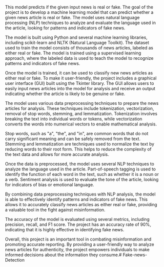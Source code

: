 This model predicts if the given input news is real or fake. The goal of the project is to develop a machine learning model that can predict whether a given news article is real or fake. The model uses natural language processing (NLP) techniques to analyze and evaluate the language used in the article, looking for patterns and indicators of fake news.

The model is built using Python and several machine learning libraries, including scikit-learn and NLTK (Natural Language Toolkit). The dataset used to train the model consists of thousands of news articles, labeled as either real or fake. The model is trained using a supervised learning approach, where the labeled data is used to teach the model to recognize patterns and indicators of fake news.

Once the model is trained, it can be used to classify new news articles as either real or fake. To make it user-friendly, the project includes a graphical user interface (GUI) built using the Tkinter library. The GUI allows users to easily input news articles into the model for analysis and receive an output indicating whether the article is likely to be genuine or fake.

The model uses various data preprocessing techniques to prepare the news articles for analysis. These techniques include tokenization, vectorization, removal of stop words, stemming, and lemmatization. Tokenization involves breaking the text into individual words or tokens, while vectorization converts the words into numerical vectors to enable mathematical analysis.

Stop words, such as "a", "the", and "in", are common words that do not carry significant meaning and can be safely removed from the text. Stemming and lemmatization are techniques used to normalize the text by reducing words to their root form. This helps to reduce the complexity of the text data and allows for more accurate analysis.

Once the data is preprocessed, the model uses several NLP techniques to analyze the language used in the article. Part-of-speech tagging is used to identify the function of each word in the text, such as whether it is a noun or a verb. Sentiment analysis is used to evaluate the tone of the article, looking for indicators of bias or emotional language.

By combining data preprocessing techniques with NLP analysis, the model is able to effectively identify patterns and indicators of fake news. This allows it to accurately classify news articles as either real or fake, providing a valuable tool in the fight against misinformation.

The accuracy of the model is evaluated using several metrics, including precision, recall, and F1 score. The project has an accuracy rate of 90%, indicating that it is highly effective in identifying fake news.

Overall, this project is an important tool in combating misinformation and promoting accurate reporting. By providing a user-friendly way to analyze news articles for authenticity, the project empowers individuals to make informed decisions about the information they consume.# Fake-news-Detection
